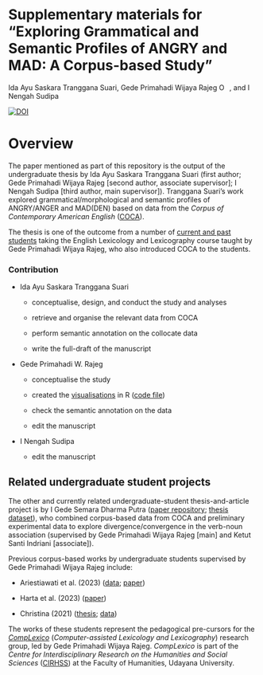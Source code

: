 Supplementary materials for “Exploring Grammatical and Semantic Profiles
of ANGRY and MAD: A Corpus-based Study”
================
Ida Ayu Saskara Tranggana Suari, Gede Primahadi Wijaya Rajeg
<a itemprop="sameAs" content="https://orcid.org/0000-0002-2047-8621" href="https://orcid.org/0000-0002-2047-8621" target="orcid.widget" rel="noopener noreferrer" style="vertical-align:top;"><img src="https://orcid.org/sites/default/files/images/orcid_16x16.png" style="width:1em;margin-right:.5em;" alt="ORCID iD icon"></a>,
and I Nengah Sudipa

<!-- README.md is generated from README.Rmd. Please edit that file -->

[![DOI](https://zenodo.org/badge/DOI/10.5281/zenodo.11108458.svg)](https://doi.org/10.5281/zenodo.11108458)

# Overview

The paper mentioned as part of this repository is the output of the
undergraduate thesis by Ida Ayu Saskara Tranggana Suari (first author;
Gede Primahadi Wijaya Rajeg \[second author, associate supervisor\]; I
Nengah Sudipa \[third author, main supervisor\]). Tranggana Suari’s work
explored grammatical/morphological and semantic profiles of ANGRY/ANGER
and MAD(DEN) based on data from the *Corpus of Contemporary American
English* ([COCA](https://www.english-corpora.org/coca/)).

The thesis is one of the outcome from a number of [current and past
students](https://github.com/complexico/anger-mad-coca?tab=readme-ov-file#related-undergraduate-student-projects)
taking the English Lexicology and Lexicography course taught by Gede
Primahadi Wijaya Rajeg, who also introduced COCA to the students.

### Contribution

- Ida Ayu Saskara Tranggana Suari

  - conceptualise, design, and conduct the study and analyses

  - retrieve and organise the relevant data from COCA

  - perform semantic annotation on the collocate data

  - write the full-draft of the manuscript

- Gede Primahadi W. Rajeg

  - conceptualise the study

  - created the
    [visualisations](https://github.com/complexico/anger-mad-coca/tree/main/figs)
    in R ([code
    file](https://github.com/cirhss/anger-mad-coca/blob/main/analyses.R))

  - check the semantic annotation on the data

  - edit the manuscript

- I Nengah Sudipa

  - edit the manuscript

## Related undergraduate student projects

The other and currently related undergraduate-student thesis-and-article
project is by I Gede Semara Dharma Putra ([paper
repository](https://github.com/gederajeg/verb-noun-association); [thesis
dataset](https://doi.org/10.6084/m9.figshare.25560714)), who combined
corpus-based data from COCA and preliminary experimental data to explore
divergence/convergence in the verb-noun association (supervised by Gede
Primahadi Wijaya Rajeg \[main\] and Ketut Santi Indriani \[associate\]).

Previous corpus-based works by undergraduate students supervised by Gede
Primahadi Wijaya Rajeg include:

- Ariestiawati et al. (2023)
  ([data](https://doi.org/10.6084/m9.figshare.23640270);
  [paper](https://doi.org/10.59024/ijellacush.v1i2.135))

- Harta et al. (2023)
  ([paper](https://pbsi-upr.id/index.php/ijellacush/article/view/194))

- Christina (2021)
  ([thesis](https://doi.org/10.6084/m9.figshare.19665804);
  [data](https://doi.org/10.6084/m9.figshare.14701392))

The works of these students represent the pedagogical pre-cursors for
the [*CompLexico*](https://www.cirhss.org/complexico/)
(*Computer-assisted Lexicology and Lexicography*) research group, led by
Gede Primahadi Wijaya Rajeg. *CompLexico* is part of the *Centre for
Interdisciplinary Research on the Humanities and Social Sciences*
([CIRHSS](http://www.cirhss.org)) at the Faculty of Humanities, Udayana
University.
